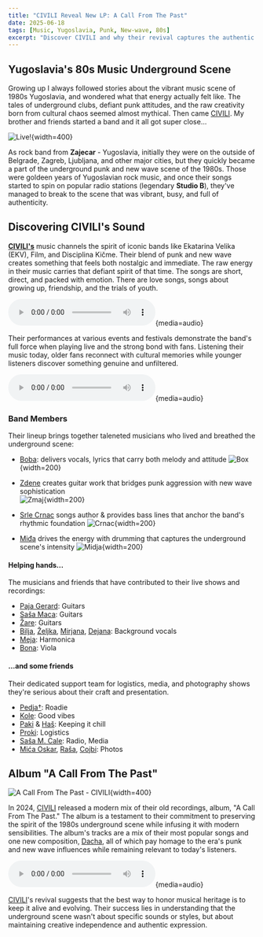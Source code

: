 ```yaml
---
title: "CIVILI Reveal New LP: A Call From The Past"
date: 2025-06-18
tags: [Music, Yugoslavia, Punk, New-wave, 80s]
excerpt: "Discover CIVILI and why their revival captures the authentic spirit of the 80s Yugoslavia's music scene"
---
```


## Yugoslavia's 80s Music Underground Scene

Growing up I always followed stories about the vibrant music scene of 1980s Yugoslavia, and wondered what that energy actually felt like. The tales of underground clubs, defiant punk attitudes, and the raw creativity born from cultural chaos seemed almost mythical. Then came [CIVILI](https://civili.deno.dev). My brother and friends started a band and it all got super close...

![Live!](../../public/images/PICT0030.jpg){width=400}

As rock band from **Zajecar** - Yugoslavia, initially they were on the outside of Belgrade, Zagreb, Ljubljana, and other major cities, but they quickly became a part of the underground punk and new wave scene of the 1980s. Those were goldeen years of Yugoslavian rock music, and once their songs started to spin on popular radio stations (legendary **Studio B**), they've managed to break to the scene that was vibrant, busy, and full of authenticity.

## Discovering **CIVILI's** Sound

[**CIVILI's**](https://civili.deno.dev) music channels the spirit of iconic bands like Ekatarina Velika (EKV), Film, and Disciplina Kičme. Their blend of punk and new wave creates something that feels both nostalgic and immediate. The raw energy in their music carries that defiant spirit of that time. The songs are short, direct, and packed with emotion. There are love songs, songs about growing up, friendship, and the trials of youth.

![Uzalud](../../public/audio/B3-Uzalud-6.mp3){media=audio}

Their performances at various events and festivals demonstrate the band's full force when playing live and the strong bond with fans. Listening their music today, older fans reconnect with cultural memories while younger listeners discover something genuine and unfiltered.

![Trebas Mi](../../public/audio/B1-TrebasMi-18c.mp3){media=audio}

### Band Members

Their lineup brings together taleneted musicians who lived and breathed the underground scene:

- [Boba](): delivers vocals, lyrics that carry both melody and attitude
![Box](../../public/images/box.jpeg){width=200}

- [Zdene]() creates guitar work that bridges punk aggression with new wave sophistication  
![Zmaj](../../public/images/zdenko.jpeg){width=200}

- [Srle Crnac]() songs author & provides bass lines that anchor the band's rhythmic foundation
![Crnac](../../public/images/srle.jpeg){width=200}

- [Miđa]() drives the energy with drumming that captures the underground scene's intensity
![Midja](../../public/images/midja-3.jpeg){width=200}



#### Helping hands...

The musicians and friends that have contributed to their live shows and recordings:

- [Paja Gerard](): Guitars
- [Saša Maca](): Guitars
- [Žare](): Guitars
- [Bilja](), [Željka](), [Mirjana](), [Dejana](): Background vocals
- [Meja](): Harmonica
- [Bona](): Viola

#### ...and some friends

Their dedicated support team for logistics, media, and photography shows they're serious about their craft and presentation.

- [Pedja†](): Roadie
- [Kole](): Good vibes
- [Paki]() & [Haš](): Keeping it chill
- [Proki](): Logistics
- [Saša M. Cale](): Radio, Media
- [Mića Oskar](), [Raša](), [Cojbi](): Photos

## Album "A Call From The Past"

![A Call From The Past - CIVILI](../../public/images/back-v11_djixmix.jpg){width=400}

In 2024, [CIVILI](https://civili.deno.dev) released a modern mix of their old recordings, album, "A Call From The Past." The album is a testament to their commitment to preserving the spirit of the 1980s underground scene while infusing it with modern sensibilities. The album's tracks are a mix of their most popular songs and one new composition, [Dacha](), all of which pay homage to the era's punk and new wave influences while remaining relevant to today's listeners.

![Dacha](../../public/audio/audio/A5-Dacha-35a.mp3){media=audio}

[CIVILI](https://civili.deno.dev)'s revival suggests that the best way to honor musical heritage is to keep it alive and evolving. Their success lies in understanding that the underground scene wasn't about specific sounds or styles, but about maintaining creative independence and authentic expression.
